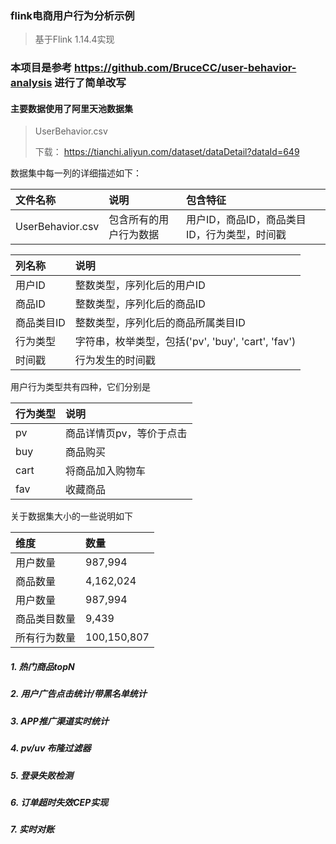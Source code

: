 ### flink电商用户行为分析示例
> 基于Flink 1.14.4实现
### 本项目是参考 https://github.com/BruceCC/user-behavior-analysis 进行了简单改写
#### 主要数据使用了阿里天池数据集
> UserBehavior.csv
>
> 下载： https://tianchi.aliyun.com/dataset/dataDetail?dataId=649

数据集中每一列的详细描述如下：

| 文件名称         | 说明                   | 包含特征                                     |
| :--------------- | :--------------------- | :------------------------------------------- |
| UserBehavior.csv | 包含所有的用户行为数据 | 用户ID，商品ID，商品类目ID，行为类型，时间戳 |

| 列名称     | 说明                                               |
| :--------- | :------------------------------------------------- |
| 用户ID     | 整数类型，序列化后的用户ID                         |
| 商品ID     | 整数类型，序列化后的商品ID                         |
| 商品类目ID | 整数类型，序列化后的商品所属类目ID                 |
| 行为类型   | 字符串，枚举类型，包括('pv', 'buy', 'cart', 'fav') |
| 时间戳     | 行为发生的时间戳                                   |

用户行为类型共有四种，它们分别是

| 行为类型 | 说明                     |
| :------- | :----------------------- |
| pv       | 商品详情页pv，等价于点击 |
| buy      | 商品购买                 |
| cart     | 将商品加入购物车         |
| fav      | 收藏商品                 |

关于数据集大小的一些说明如下

| 维度         | 数量        |
| :----------- | :---------- |
| 用户数量     | 987,994     |
| 商品数量     | 4,162,024   |
| 用户数量     | 987,994     |
| 商品类目数量 | 9,439       |
| 所有行为数量 | 100,150,807 |







##### 1. 热门商品topN

##### 2. 用户广告点击统计/带黑名单统计
##### 3. APP推广渠道实时统计
##### 4. pv/uv 布隆过滤器
##### 5. 登录失败检测
##### 6. 订单超时失效CEP实现
##### 7. 实时对账